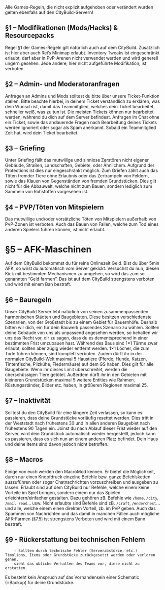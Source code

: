 Alle Games-Regeln, die nicht explizit aufgehoben oder verändert wurden gelten ebenfalls auf den CityBuild-Servern!

## §1 – Modifikationen (Mods/Hacks) & Resourcepacks
Regel §1 der Games-Regeln gilt natürlich auch auf dem CityBuild. Zusätzlich ist hier aber auch Rei’s Minimap erlaubt.
Inventory Tweaks ist eingeschränkt erlaubt, darf aber in PvP-Arenen nicht verwendet werden und wird generell ungern gesehen. Jede andere, hier nicht aufgeführte Modifikation, ist verboten.

## §2 – Admin- und Moderatoranfragen
Anfragen an Admins und Mods solltest du bitte über unsere Ticket-Funktion stellen. Bitte beachte hierbei, in deinem Ticket verständlich zu erklären, was dein Wunsch ist,
damit das Teammitglied, welches dein Ticket bearbeitet, schneller weiß, was zu tun ist. Die meisten Tickets können nur bearbeitet werden, während du dich auf dem Server befindest.
Anfragen im Chat ohne ein Ticket, sowie das andauernde Fragen nach Bearbeitung deines Tickets werden ignoriert oder sogar als Spam anerkannt. Sobald ein Teammitglied Zeit hat, 
wird dein Ticket bearbeitet.

## §3 – Griefing
Unter Griefing fällt das mutwillige und sinnlose Zerstören nicht eigener Gebäude, Straßen, Landschaften, Gebiete, oder Ähnlichem. 
Aufgrund der Protections ist dies nur eingeschränkt möglich. Zum Griefen zählt auch das Töten fremder Tiere ohne Erlaubnis oder das Zertrampeln von Feldern, sowie das Klauen von Gegenständen 
von fremden Grundstücken. Dies gilt nicht für die Abbauwelt, welche nicht zum Bauen, sondern lediglich zum Sammeln von Rohstoffen vorgesehen ist.

## §4 – PVP/Töten von Mitspielern
Das mutwillige und/oder vorsätzliche Töten von Mitspielern außerhalb von PvP-Zonen ist verboten. Auch das Bauen von Fallen, welche zum Tod eines anderen Spielers führen können, ist nicht erlaubt.

# §5 – AFK-Maschinen
Auf dem CityBuild bekommst du für reine Onlinezeit Geld. Bist du über 5min AFK, so wirst du automatisch vom Server gekickt. Versuchst du nun, diesen Kick mit bestimmten Mechanismen zu umgehen,
so wird das zum so genannten “Geld farmen”. Das ist auf dem CityBuild strengstens verboten und wird mit einem Ban bestraft.

## §6 – Bauregeln
Unser CityBuild Server lebt natürlich von seinen zusammenpassenden harmonischen Städten und Baugebieten. Diese besitzen verschiedenste Szenarien, von der Großstadt bis zu einem Gebiet für Bauernhöfe.
Deshalb bitten wir dich, ein für dein Bauwerk passendes Szenario zu wählen. Sollten deine Gebäude von uns als unpassend angesehen werden, so behalten wir uns das Recht vor, dir zu sagen, 
dass du es dementsprechend in einer bestimmten Frist umzubauen hast. Während des Baus sind 1×1 Türme zwar erlaubt, sollten aber zügig wieder entfernt werden. 1×1 Löcher, die zum Tode führen können,
sind komplett verboten. Zudem dürft ihr in der normalen CityBuild-Welt maximal 5 Haustiere (Pferde, Hunde, Katzen, Tintenfische, Pilzkühe, Fledermäuse) auf dem GS haben. Dies gilt für alle Baugebiete.
Wenn ihr dieses Limit überschreitet, werden die überschüssigen Tiere getötet. Außerdem dürft ihr in den Gebieten mit kleineren Grundstücken maximal 5 weitere Entities wie Rahmen, Rüstungsständer,
Bilder etc. haben, in größeren Regionen maximal 25.

## §7 – Inaktivität
Solltest du den CityBuild für eine längere Zeit verlassen, so kann es passieren, dass deine Grundstücke vorläufig resettet werden. Dies tritt in der Weststadt nach frühestens 30 und in allen anderen
Baugebiet nach frühestens 90 Tagen ein.
Joinst du nach Ablauf dieser Frist wieder auf den Server, wird dein Grundstück automatisch wieder hergestellt, jedoch kann es passieren, dass es sich nun an einem anderen Platz befindet.
Dein Haus und deine Items sind davon jedoch nicht betroffen.


## §8 – Macros
Einige von euch werden den MacroMod kennen. Er bietet die Möglichkeit, durch nur einen Knopfdruck einzelne Befehle bzw. ganze Befehlsketten auszuführen oder sogar Chatnachrichten vorzuschreiben und ausgeben zu lassen.
Erlaubt sind auf dem CityBuild nur Befehle, welche einem keine Vorteile im Spiel bringen, sondern einem nur das Spielen erleichtern/einfacher gestalten. Dazu gehören zB. Befehle wie `/home`, `/city`, `/mail read`… usw. 
Nicht erlaubte sind Befehle sind zB. `/craft`, `/enderchest`… und alle, welche einem einen direkten Vorteil, zb. im PvP geben. Auch das Spammen von Nachrichten und das damit in manchen Fällen auch mögliche AFK-Farmen 
(§7.5) ist strengstens Verboten und wird mit einem Bann bestraft.

## §9 - Rückerstattung bei technischen Fehlern
        - Sollten durch technische Fehler (Serverabstürze, etc.) Timolions, Items oder Grundstücke zurückgesetzt werden oder verloren gehen,
        sieht das übliche Verhalten des Teams vor, diese nicht zu erstatten.


Es besteht kein Anspruch auf das Vorhandensein einer Schematic (=Backup) für deine Grundstücke.